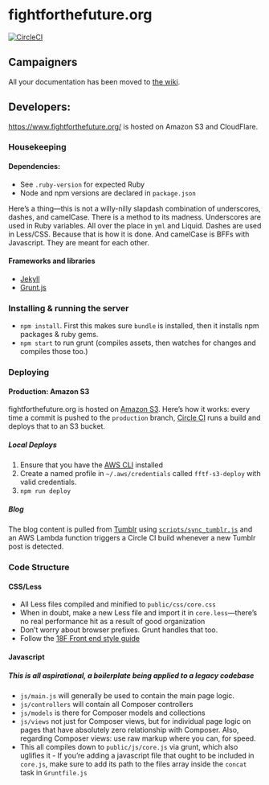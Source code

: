 # fightforthefuture.org

[![CircleCI](https://circleci.com/gh/fightforthefuture/fightforthefuture.org/tree/production.svg?style=svg)](https://circleci.com/gh/fightforthefuture/fightforthefuture.org/tree/production)

## Campaigners

All your documentation has been moved to [the wiki][00].

## Developers:

<https://www.fightforthefuture.org/> is hosted on Amazon S3 and CloudFlare.

### Housekeeping

#### Dependencies:

- See `.ruby-version` for expected Ruby
- Node and npm versions are declared in `package.json`

Here’s a thing—this is not a willy-nilly slapdash combination of underscores, dashes, and camelCase. There is a method to its madness. Underscores are used in Ruby variables. All over the place in `yml` and Liquid. Dashes are used in Less/CSS. Because that is how it is done. And camelCase is BFFs with Javascript. They are meant for each other.

#### Frameworks and libraries

- [Jekyll][03]
- [Grunt.js][04]

### Installing & running the server

- `npm install`. First this makes sure `bundle` is installed, then it installs npm packages & ruby gems.
- `npm start` to run grunt (compiles assets, then watches for changes and compiles those too.)

### Deploying

#### Production: Amazon S3

fightforthefuture.org is hosted on [Amazon S3][06]. Here’s how it works: every time a commit is pushed to the `production` branch, [Circle CI][01] runs a build and deploys that to an S3 bucket.

##### Local Deploys

1. Ensure that you have the [AWS CLI](https://docs.aws.amazon.com/cli/latest/userguide/installing.html) installed
2. Create a named profile in `~/.aws/credentials` called `fftf-s3-deploy` with valid credentials.
3. `npm run deploy`

##### Blog

The blog content is pulled from [Tumblr](https://fight4future.tumblr.com) using [`scripts/sync_tumblr.js`](scripts/sync_tumblr.js) and an AWS Lambda function triggers a Circle CI build whenever a new Tumblr post is detected.

### Code Structure

#### CSS/Less

- All Less files compiled and minified to `public/css/core.css`
- When in doubt, make a new Less file and import it in `core.less`—there’s no real performance hit as a result of good organization
- Don’t worry about browser prefixes. Grunt handles that too.
- Follow the [18F Front end style guide][08]

#### Javascript

##### This is all aspirational, a boilerplate being applied to a legacy codebase

- `js/main.js` will generally be used to contain the main page logic.
- `js/controllers` will contain all Composer controllers
- `js/models` is there for Composer models and collections
- `js/views` not just for Composer views, but for individual page logic on pages that have absolutely zero relationship with Composer. Also, regarding Composer views: use raw markup where you can, for speed.
- This all compiles down to `public/js/core.js` via grunt, which also uglifies it - If you’re adding a javascript file that ought to be included in `core.js`, make sure to add its path to the files array inside the `concat` task in `Gruntfile.js`

[00]: https://github.com/fightforthefuture/fightforthefuture.org/wiki
[01]: https://circleci.com/gh/fightforthefuture/fightforthefuture.org/tree/production
[02]: https://lyonbros.github.io/composer.js/
[03]: http://jekyllrb.com/docs/home/
[04]: http://gruntjs.com/getting-started
[05]: https://github.com/503.html
[06]: https://aws.amazon.com/s3/
[07]: https://devcenter.heroku.com/articles/github-integration-review-apps
[08]: https://pages.18f.gov/frontend/
